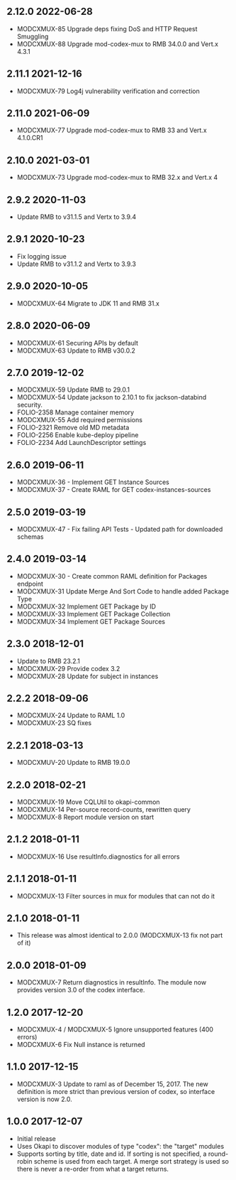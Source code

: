 ## 2.12.0 2022-06-28
* MODCXMUX-85 Upgrade deps fixing DoS and HTTP Request Smuggling
* MODCXMUX-88 Upgrade mod-codex-mux to RMB 34.0.0 and Vert.x 4.3.1

## 2.11.1 2021-12-16
* MODCXMUX-79 Log4j vulnerability verification and correction

## 2.11.0 2021-06-09
* MODCXMUX-77 Upgrade mod-codex-mux to RMB 33 and Vert.x 4.1.0.CR1

## 2.10.0 2021-03-01
 * MODCXMUX-73 Upgrade mod-codex-mux to RMB 32.x and Vert.x 4

## 2.9.2 2020-11-03
 * Update RMB to v31.1.5 and Vertx to 3.9.4

## 2.9.1 2020-10-23
 * Fix logging issue
 * Update RMB to v31.1.2 and Vertx to 3.9.3

## 2.9.0 2020-10-05
 * MODCXMUX-64 Migrate to JDK 11 and RMB 31.x

## 2.8.0 2020-06-09
 * MODCXMUX-61 Securing APIs by default
 * MODCXMUX-63 Update to RMB v30.0.2

## 2.7.0 2019-12-02
 * MODCXMUX-59 Update RMB to 29.0.1
 * MODCXMUX-54 Update jackson to 2.10.1 to fix jackson-databind security.
 * FOLIO-2358  Manage container memory
 * MODCXMUX-55 Add required permissions
 * FOLIO-2321  Remove old MD metadata
 * FOLIO-2256  Enable kube-deploy pipeline
 * FOLIO-2234  Add LaunchDescriptor settings

## 2.6.0 2019-06-11
 * MODCXMUX-36 - Implement GET Instance Sources
 * MODCXMUX-37 - Create RAML for GET codex-instances-sources

## 2.5.0 2019-03-19
 * MODCXMUX-47 - Fix failing API Tests - Updated path for downloaded schemas

## 2.4.0 2019-03-14
 * MODCXMUX-30 - Create common RAML definition for Packages endpoint
 * MODCXMUX-31 Update Merge And Sort Code to handle added Package Type
 * MODCXMUX-32 Implement GET Package by ID
 * MODCXMUX-33 Implement GET Package Collection
 * MODCXMUX-34 Implement GET Package Sources

## 2.3.0 2018-12-01
 * Update to RMB 23.2.1
 * MODCXMUX-29 Provide codex 3.2
 * MODCXMUX-28 Update for subject in instances

## 2.2.2 2018-09-06
 * MODCXMUX-24 Update to RAML 1.0
 * MODCXMUX-23 SQ fixes

## 2.2.1 2018-03-13

 * MODCXMUV-20 Update to RMB 19.0.0

## 2.2.0 2018-02-21

 * MODCXMUX-19 Move CQLUtil to okapi-common
 * MODCXMUX-14 Per-source record-counts, rewritten query
 * MODCXMUX-8 Report module version on start

## 2.1.2 2018-01-11

 * MODCXMUX-16 Use resultInfo.diagnostics for all errors

## 2.1.1 2018-01-11

 * MODCXMUX-13 Filter sources in mux for modules that can not do it

## 2.1.0 2018-01-11

 * This release was almost identical to 2.0.0 (MODCXMUX-13 fix not part of it)

## 2.0.0 2018-01-09

 * MODCXMUX-7 Return diagnostics in resultInfo. The module
   now provides version 3.0 of the codex interface.

## 1.2.0 2017-12-20

 * MODCXMUX-4 / MODCXMUX-5 Ignore unsupported features (400 errors)
 * MODCXMUX-6 Fix Null instance is returned

## 1.1.0 2017-12-15

 * MODCXMUX-3 Update to raml as of December 15, 2017. The new definition is
   more strict than previous version of codex, so interface version
   is now 2.0.

## 1.0.0 2017-12-07

 * Initial release
 * Uses Okapi to discover modules of type "codex": the "target" modules
 * Supports sorting by title, date and id. If sorting is not specified,
   a round-robin scheme is used from each target. A merge sort strategy
   is used so there is never a re-order from what a target returns.
